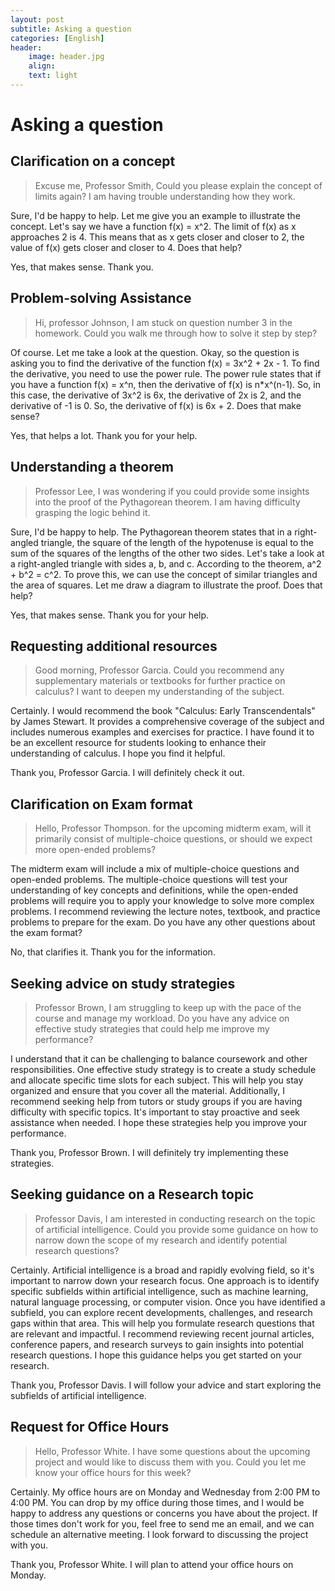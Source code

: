 ```yaml
---
layout: post
subtitle: Asking a question
categories: [English]
header:
    image: header.jpg
    align:
    text: light
---
```


# Asking a question

## Clarification on a concept

> Excuse me, Professor Smith, Could you please explain the concept of limits again? I am having trouble understanding how they work.

Sure, I'd be happy to help. Let me give you an example to illustrate the concept. Let's say we have a function f(x) = x^2. The limit of f(x) as x approaches 2 is 4. This means that as x gets closer and closer to 2, the value of f(x) gets closer and closer to 4. Does that help?

Yes, that makes sense. Thank you.

## Problem-solving Assistance

> Hi, professor Johnson, I am stuck on question number 3 in the homework. Could you walk me through how to solve it step by step?

Of course. Let me take a look at the question. Okay, so the question is asking you to find the derivative of the function f(x) = 3x^2 + 2x - 1. To find the derivative, you need to use the power rule. The power rule states that if you have a function f(x) = x^n, then the derivative of f(x) is n*x^(n-1). So, in this case, the derivative of 3x^2 is 6x, the derivative of 2x is 2, and the derivative of -1 is 0. So, the derivative of f(x) is 6x + 2. Does that make sense?

Yes, that helps a lot. Thank you for your help.

## Understanding a theorem

> Professor Lee, I was wondering if you could provide some insights into the proof of the Pythagorean theorem. I am having difficulty grasping the logic behind it.

Sure, I'd be happy to help. The Pythagorean theorem states that in a right-angled triangle, the square of the length of the hypotenuse is equal to the sum of the squares of the lengths of the other two sides. Let's take a look at a right-angled triangle with sides a, b, and c. According to the theorem, a^2 + b^2 = c^2. To prove this, we can use the concept of similar triangles and the area of squares. Let me draw a diagram to illustrate the proof. Does that help?

Yes, that makes sense. Thank you for your help.

## Requesting additional resources

> Good morning, Professor Garcia. Could you recommend any supplementary materials or textbooks for further practice on calculus? I want to deepen my understanding of the subject.

Certainly. I would recommend the book "Calculus: Early Transcendentals" by James Stewart. It provides a comprehensive coverage of the subject and includes numerous examples and exercises for practice. I have found it to be an excellent resource for students looking to enhance their understanding of calculus. I hope you find it helpful.

Thank you, Professor Garcia. I will definitely check it out.

## Clarification on Exam format

> Hello, Professor Thompson. for the upcoming midterm exam, will it primarily consist of multiple-choice questions, or should we expect more open-ended problems?

The midterm exam will include a mix of multiple-choice questions and open-ended problems. The multiple-choice questions will test your understanding of key concepts and definitions, while the open-ended problems will require you to apply your knowledge to solve more complex problems. I recommend reviewing the lecture notes, textbook, and practice problems to prepare for the exam. Do you have any other questions about the exam format?

No, that clarifies it. Thank you for the information.

## Seeking advice on study strategies

> Professor Brown, I am struggling to keep up with the pace of the course and manage my workload. Do you have any advice on effective study strategies that could help me improve my performance?

I understand that it can be challenging to balance coursework and other responsibilities. One effective study strategy is to create a study schedule and allocate specific time slots for each subject. This will help you stay organized and ensure that you cover all the material. Additionally, I recommend seeking help from tutors or study groups if you are having difficulty with specific topics. It's important to stay proactive and seek assistance when needed. I hope these strategies help you improve your performance.

Thank you, Professor Brown. I will definitely try implementing these strategies.

## Seeking guidance on a Research topic

> Professor Davis, I am interested in conducting research on the topic of artificial intelligence. Could you provide some guidance on how to narrow down the scope of my research and identify potential research questions?

Certainly. Artificial intelligence is a broad and rapidly evolving field, so it's important to narrow down your research focus. One approach is to identify specific subfields within artificial intelligence, such as machine learning, natural language processing, or computer vision. Once you have identified a subfield, you can explore recent developments, challenges, and research gaps within that area. This will help you formulate research questions that are relevant and impactful. I recommend reviewing recent journal articles, conference papers, and research surveys to gain insights into potential research questions. I hope this guidance helps you get started on your research.

Thank you, Professor Davis. I will follow your advice and start exploring the subfields of artificial intelligence.

## Request for Office Hours

> Hello, Professor White. I have some questions about the upcoming project and would like to discuss them with you. Could you let me know your office hours for this week?

Certainly. My office hours are on Monday and Wednesday from 2:00 PM to 4:00 PM. You can drop by my office during those times, and I would be happy to address any questions or concerns you have about the project. If those times don't work for you, feel free to send me an email, and we can schedule an alternative meeting. I look forward to discussing the project with you.

Thank you, Professor White. I will plan to attend your office hours on Monday.
